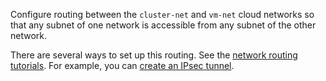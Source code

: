 Configure routing between the `cluster-net` and `vm-net` cloud networks so that any subnet of one network is accessible from any subnet of the other network.

There are several ways to set up this routing. See the [network routing tutorials](../../../tutorials/routing/index.md). For example, you can [create an IPsec tunnel](../../../tutorials/routing/ipsec-vpn.md).


